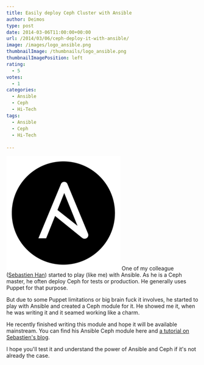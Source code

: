 ```yaml
---
title: Easily deploy Ceph Cluster with Ansible
author: Deimos
type: post
date: 2014-03-06T11:00:00+00:00
url: /2014/03/06/ceph-deploy-it-with-ansible/
image: /images/logo_ansible.png
thumbnailImage: /thumbnails/logo_ansible.png
thumbnailImagePosition: left
rating:
  - 5
votes:
  - 1
categories:
  - Ansible
  - Ceph
  - Hi-Tech
tags:
  - Ansible
  - Ceph
  - Hi-Tech

---
```

![ansible_logo](/images/logo_ansible.png)
One of my colleague ([Sebastien Han](https://twitter.com/sebastien_han)) started to play (like me) with Ansible. As he is a Ceph master, he often deploy Ceph for tests or production. He generally uses Puppet for that purpose.

But due to some Puppet limitations or big brain fuck it involves, he started to play with Ansible and created a Ceph module for it. He showed me it, when he was writing it and it seamed working like a charm.

He recently finished writing this module and hope it will be available mainstream. You can find his Ansible Ceph module here and [a tutorial on Sebastien's blog](http://www.sebastien-han.fr/blog/2014/03/03/Announcing-ceph-ansible-playbooks/).

I hope you'll test it and understand the power of Ansible and Ceph if it's not already the case.